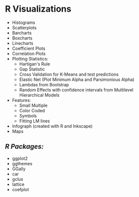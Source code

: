 # **R Visualizations**

   * Histograms
   * Scatterplots
   * Barcharts
   * Boxcharts
   * Linecharts
   * Coefficient Plots
   * Correlation Plots
   * Plotting Statistics: 
      * Hartigan's Rule
      * Gap Statistic
      * Cross Validation for K-Means and test predictions
      * Elastic Net (Plot Minimum Alpha and Parsimonious Alpha)
      * Lambdas from Bootstrap
      * Random Effects with confidence intervals from Multilevel Hierarchical Models
   * Features:
      * Small Multiple
      * Color Coded
      * Symbols
      * Fitting LM lines
   * Infograph (created with R and Inkscape)
   * Maps

## *R Packages:*

   * ggplot2
   * ggthemes
   * GGally
   * car
   * gclus
   * lattice
   * coefplot
